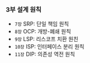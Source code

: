 ### 3부 설계 원칙

- `7장` SRP: 단일 책임 원칙
- `8장` OCP: 개방-폐쇄 원칙
- `9장` LSP: 리스코프 치환 원친
- `10장` ISP: 인터페이스 분리 원칙
- `11장` DIP: 의존성 역전 원칙
